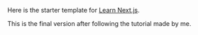 Here is the starter template for [Learn Next.js](https://nextjs.org/learn).

This is the final version after following the tutorial made by me.